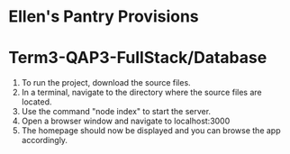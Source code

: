# Ellen's Pantry Provisions

# Term3-QAP3-FullStack/Database

1. To run the project, download the source files.
2. In a terminal, navigate to the directory where the source files are located.
3. Use the command "node index" to start the server.
4. Open a browser window and navigate to localhost:3000
5. The homepage should now be displayed and you can browse the app accordingly.
